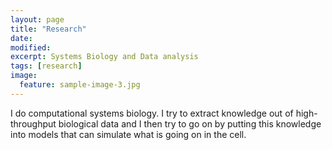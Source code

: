 ```yaml
---
layout: page
title: "Research"
date:
modified:
excerpt: Systems Biology and Data analysis
tags: [research]
image:
  feature: sample-image-3.jpg
---
```


I do computational systems biology. I try to extract knowledge out of
high-throughput biological data and I then try to go on by putting
this knowledge into models that can simulate what is going on in the
cell.

<!-- ## Modeling

I do models of different biological systems. These

## Influenza Virus



## Data integration -->
